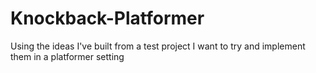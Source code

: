 # Knockback-Platformer
Using the ideas I've built from a test project I want to try and implement them in a platformer setting
